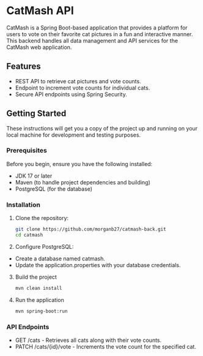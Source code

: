 # CatMash API

CatMash is a Spring Boot-based application that provides a platform for users to vote on their favorite cat pictures in a fun and interactive manner. This backend handles all data management and API services for the CatMash web application.

## Features

- REST API to retrieve cat pictures and vote counts.
- Endpoint to increment vote counts for individual cats.
- Secure API endpoints using Spring Security.

## Getting Started

These instructions will get you a copy of the project up and running on your local machine for development and testing purposes.

### Prerequisites

Before you begin, ensure you have the following installed:
- JDK 17 or later
- Maven (to handle project dependencies and building)
- PostgreSQL (for the database)

### Installation

1. Clone the repository:
   ```bash
   git clone https://github.com/morganb27/catmash-back.git
   cd catmash

2. Configure PostgreSQL:
- Create a database named catmash.
- Update the application.properties with your database credentials.

3. Build the project
    ```bash
    mvn clean install
    ```

4. Run the application
    ```bash
    mvn spring-boot:run
   ```
### API Endpoints

- GET /cats - Retrieves all cats along with their vote counts.
- PATCH /cats/{id}/vote - Increments the vote count for the specified cat.


